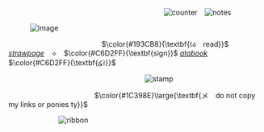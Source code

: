 ⠀⠀⠀⠀⠀⠀⠀⠀⠀⠀⠀⠀⠀  ⠀  ⠀  ⠀  ⠀  ⠀  ⠀  ⠀    ⠀  ⠀  ⠀  ⠀  ⠀ ![counter](https://komarev.com/ghpvc/?username=melomanie&color=grey&label=𝜗ৎ&abbreviated=true) ⠀![notes](https://wilardo.crd.co/assets/images/gallery27/870025ee_original.gif?v=37f3ab52)

 ⠀  ⠀  ⠀ ![image](https://i.ibb.co/5XpXYDWD/IMG-2001.jpg)

 ⠀  ⠀  ⠀  ⠀  ⠀  ⠀  ⠀  ⠀  ⠀  ⠀  ⠀  ⠀  ⠀  $\color{#193CB8}{\textbf{꒰ა ⠀read}}$ [*strawpage*](https://cupidmootinterview.straw.page)⠀ ⟢⠀ $\color{#C6D2FF}{\textbf{sign}}$ [*atabook*](https://melomanie.atabook.org/)⠀ $\color{#C6D2FF}{\textbf{໒꒱}}$

 ⠀ 
 ⠀ ⠀  ⠀  ⠀  ⠀   ⠀  ⠀  ⠀  ⠀  ⠀  ⠀  ⠀  ⠀  ⠀  ⠀  ⠀  ⠀  ⠀ ![stamp](https://wilardo.crd.co/assets/images/gallery16/aa2ea780_original.png?v=c0a0770b)
  
 ⠀  ⠀  ⠀  ⠀  ⠀  ⠀  ⠀  ⠀  ⠀   ⠀  ⠀  ⠀ $\color{#1C398E}\large{\textbf{メ ⠀do not copy my links or ponies ty}}$

 ⠀  ⠀  ⠀  ⠀  ⠀  ⠀  ⠀ ![ribbon](https://i.ibb.co/Mxr5vGr5/Magic-Eraser-250731-013929.png)
